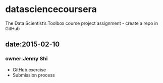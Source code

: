 # datasciencecoursera
The Data Scientist’s Toolbox course project assignment - create a repo in GitHub
## date:2015-02-10
### owner:Jenny Shi
* GitHub exercise
* Submission process
